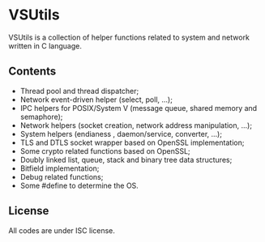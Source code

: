 # VSUtils

VSUtils is a collection of helper functions related to system and network
written in C language.

## Contents

- Thread pool and thread dispatcher;
- Network event-driven helper (select, poll, ...);
- IPC helpers for POSIX/System V (message queue, shared memory and semaphore);
- Network helpers (socket creation, network address manipulation, ...);
- System helpers (endianess , daemon/service, converter, ...);
- TLS and DTLS socket wrapper based on OpenSSL implementation;
- Some crypto related functions based on OpenSSL;
- Doubly linked list, queue, stack and binary tree data structures;
- Bitfield implementation;
- Debug related functions;
- Some #define to determine the OS.

## License

All codes are under ISC license.

